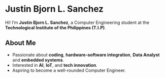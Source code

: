 # Justin Bjorn L. Sanchez  

Hi! I’m **Justin Bjorn L. Sanchez**, a Computer Engineering student at the **Technological Institute of the Philippines (T.I.P)**.  

## About Me  
- Passionate about **coding**, **hardware-software integration**, **Data Analyst** and **embedded systems**.  
- Interested in **AI**, **IoT**, and **tech innovation**.  
- Aspiring to become a well-rounded Computer Engineer.  
